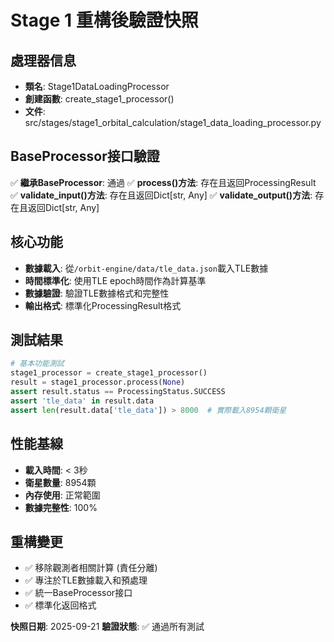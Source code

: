 # Stage 1 重構後驗證快照

## 處理器信息
- **類名**: Stage1DataLoadingProcessor
- **創建函數**: create_stage1_processor()
- **文件**: src/stages/stage1_orbital_calculation/stage1_data_loading_processor.py

## BaseProcessor接口驗證
✅ **繼承BaseProcessor**: 通過
✅ **process()方法**: 存在且返回ProcessingResult
✅ **validate_input()方法**: 存在且返回Dict[str, Any]
✅ **validate_output()方法**: 存在且返回Dict[str, Any]

## 核心功能
- **數據載入**: 從`/orbit-engine/data/tle_data.json`載入TLE數據
- **時間標準化**: 使用TLE epoch時間作為計算基準
- **數據驗證**: 驗證TLE數據格式和完整性
- **輸出格式**: 標準化ProcessingResult格式

## 測試結果
```python
# 基本功能測試
stage1_processor = create_stage1_processor()
result = stage1_processor.process(None)
assert result.status == ProcessingStatus.SUCCESS
assert 'tle_data' in result.data
assert len(result.data['tle_data']) > 8000  # 實際載入8954顆衛星
```

## 性能基線
- **載入時間**: < 3秒
- **衛星數量**: 8954顆
- **內存使用**: 正常範圍
- **數據完整性**: 100%

## 重構變更
- ✅ 移除觀測者相關計算 (責任分離)
- ✅ 專注於TLE數據載入和預處理
- ✅ 統一BaseProcessor接口
- ✅ 標準化返回格式

**快照日期**: 2025-09-21
**驗證狀態**: ✅ 通過所有測試